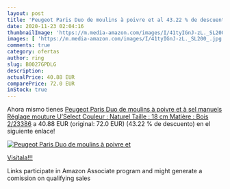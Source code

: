 ```yaml
---
layout: post
title: 'Peugeot Paris Duo de moulins à poivre et al 43.22 % de descuento'
date: 2020-11-23 02:04:16
thumbnailImage: 'https://m.media-amazon.com/images/I/41tyIGnJ-zL._SL200_.jpg'
images: [ 'https://m.media-amazon.com/images/I/41tyIGnJ-zL._SL200_.jpg' ]
comments: true
category: ofertas
author: ring
slug: B0027GPDLG
description:
actualPrice: 40.88 EUR
comparePrice: 72.0 EUR
inStock: true
---
```


Ahora mismo tienes [Peugeot Paris Duo de moulins à poivre et à sel manuels  Réglage mouture U’Select  Couleur : Naturel  Taille : 18 cm  Matière : Bois   2/23386](https://www.amazon.fr/dp/B0027GPDLG/?tag=tolees0d-21) a 40.88 EUR (original: 72.0 EUR) (43.22 %  de descuento) en el siguiente enlace!

[![Peugeot Paris Duo de moulins à poivre et](https://m.media-amazon.com/images/I/41tyIGnJ-zL._SL200_.jpg)](https://www.amazon.fr/dp/B0027GPDLG/?tag=tolees0d-21)

[Visítala!!!](https://www.amazon.fr/dp/B0027GPDLG/?tag=tolees0d-21)

Links participate in Amazon Associate program and might generate a comission on qualifying sales
